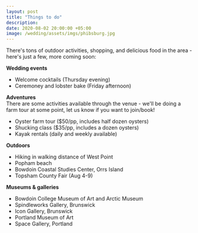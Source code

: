 ```yaml
---
layout: post
title: "Things to do"
description:
date: 2020-08-02 20:00:00 +05:00
image: /wedding/assets/imgs/phibsburg.jpg
---
```

There's tons of outdoor activities, shopping, and delicious food in the area - here's just a few, more coming soon:

**Wedding events**
* Welcome cocktails (Thursday evening)
* Ceremoney and lobster bake (Friday afternoon)

**Adventures**  
There are some activities available through the venue - we'll be doing a farm tour at some point, let us know if you want to join/book!
* Oyster farm tour ($50/pp, includes half dozen oysters)
* Shucking class ($35/pp, includes a dozen oysters)
* Kayak rentals (daily and weekly available)

**Outdoors**
* Hiking in walking distance of West Point
* Popham beach
* Bowdoin Coastal Studies Center, Orrs Island
* Topsham County Fair (Aug 4-9)
    
**Museums & galleries**
* Bowdoin College Museum of Art and Arctic Museum
* Spindleworks Gallery, Brunswick
* Icon Gallery, Brunswick
* Portland Museum of Art
* Space Gallery, Portland
    

